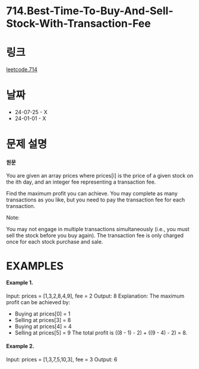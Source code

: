 # 714.Best-Time-To-Buy-And-Sell-Stock-With-Transaction-Fee

# 링크
[leetcode.714](https://leetcode.com/problems/best-time-to-buy-and-sell-stock-with-transaction-fee/?envType=study-plan-v2&envId=leetcode-75)

# 날짜
* 24-07-25 - X
* 24-01-01 - X

# 문제 설명
#### 원문


You are given an array prices where prices[i] is the price of a given stock on the ith day, and an integer fee representing a transaction fee.

Find the maximum profit you can achieve. You may complete as many transactions as you like, but you need to pay the transaction fee for each transaction.

Note:

You may not engage in multiple transactions simultaneously (i.e., you must sell the stock before you buy again).
The transaction fee is only charged once for each stock purchase and sale.


# EXAMPLES
#### Example 1.


Input: prices = [1,3,2,8,4,9], fee = 2
Output: 8
Explanation: The maximum profit can be achieved by:
- Buying at prices[0] = 1
- Selling at prices[3] = 8
- Buying at prices[4] = 4
- Selling at prices[5] = 9
The total profit is ((8 - 1) - 2) + ((9 - 4) - 2) = 8.


#### Example 2.


Input: prices = [1,3,7,5,10,3], fee = 3
Output: 6

